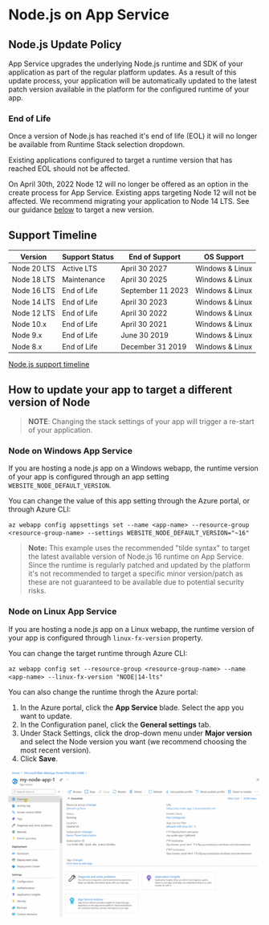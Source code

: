 # Node.js on App Service

## Node.js Update Policy

App Service upgrades the underlying Node.js runtime and SDK of your application as part of the regular platform updates. As a result of this update process, your application will be automatically updated to the latest patch version available in the platform for the configured runtime of your app.

### End of Life

Once a version of Node.js has reached it's end of life (EOL) it will no longer be available from Runtime Stack selection dropdown.

Existing applications configured to target a runtime version that has reached EOL should not be affected.

On April 30th, 2022 Node 12 will no longer be offered as an option in the create process for App Service. Existing apps targeting Node 12 will not be affected.  We recommend migrating your application to Node 14 LTS.  See our guidance [below](#how-to-update-your-app-to-target-a-different-version-of-node) to target a new version.

## Support Timeline

|    Version    | Support Status |   End of Support  |   OS Support    |
|---------------| -------------- | ----------------- |---------------- |
|  Node 20 LTS  | Active LTS     | April 30 2027     | Windows & Linux |
|  Node 18 LTS  | Maintenance    | April 30 2025     | Windows & Linux |
|  Node 16 LTS  | End of Life    | September 11 2023 | Windows & Linux |
|  Node 14 LTS  | End of Life    | April 30 2023     | Windows & Linux |
|  Node 12 LTS  | End of Life    | April 30 2022     | Windows & Linux |
|  Node 10.x    | End of Life    | April 30 2021     | Windows & Linux |
|  Node 9.x     | End of Life    | June 30 2019      | Windows & Linux |
|  Node 8.x     | End of Life    | December 31 2019  | Windows & Linux |

[Node.js support timeline](https://nodejs.org/en/about/releases/)

## How to update your app to target a different version of Node

>**NOTE**:
>Changing the stack settings of your app will trigger a re-start of your application.

### Node on Windows App Service

If you are hosting a node.js app on a Windows webapp, the runtime version of your app is configured through an app setting `WEBSITE_NODE_DEFAULT_VERSION`.

You can change the value of this app setting through the Azure portal, or through Azure CLI:

```azurecli-interactive
az webapp config appsettings set --name <app-name> --resource-group <resource-group-name> --settings WEBSITE_NODE_DEFAULT_VERSION="~16"
```

> **Note:** This example uses the recommended "tilde syntax" to target the latest available version of Node.js 16 runtime on App Service.
> Since the runtime is regularly patched and updated by the platform it's not recommended to target a specific minor version/patch as these are not guaranteed to be available due to potential security risks.

### Node on Linux App Service

If you are hosting a node.js app on a Linux webapp, the runtime version of your app is configured through `linux-fx-version` property.

You can change the target runtime through Azure CLI:

```azurecli-interactive
az webapp config set --resource-group <resource-group-name> --name <app-name> --linux-fx-version "NODE|14-lts"
```

You can also change the runtime throgh the Azure portal: 

1. In the Azure portal, click the **App Service** blade. Select the app you want to update. 
2. In the Configuration panel, click the **General settings** tab.
3. Under Stack Settings, click the drop-down menu under **Major version** and select the Node version you want (we recommend choosing the most recent version).
4. Click **Save**.

![Node Version](./media/node.gif)
